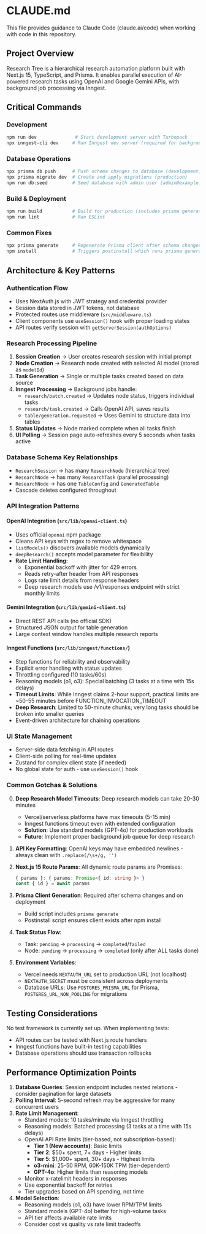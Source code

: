 # CLAUDE.md

This file provides guidance to Claude Code (claude.ai/code) when working with code in this repository.

## Project Overview

Research Tree is a hierarchical research automation platform built with Next.js 15, TypeScript, and Prisma. It enables parallel execution of AI-powered research tasks using OpenAI and Google Gemini APIs, with background job processing via Inngest.

## Critical Commands

### Development
```bash
npm run dev              # Start development server with Turbopack
npx inngest-cli dev     # Run Inngest dev server (required for background jobs)
```

### Database Operations
```bash
npx prisma db push      # Push schema changes to database (development)
npx prisma migrate dev  # Create and apply migrations (production)
npm run db:seed         # Seed database with admin user (admin@example.com / admin123)
```

### Build & Deployment
```bash
npm run build           # Build for production (includes prisma generate)
npm run lint            # Run ESLint
```

### Common Fixes
```bash
npx prisma generate     # Regenerate Prisma client after schema changes
npm install             # Triggers postinstall which runs prisma generate
```

## Architecture & Key Patterns

### Authentication Flow
- Uses NextAuth.js with JWT strategy and credential provider
- Session data stored in JWT tokens, not database
- Protected routes use middleware (`src/middleware.ts`) 
- Client components use `useSession()` hook with proper loading states
- API routes verify session with `getServerSession(authOptions)`

### Research Processing Pipeline
1. **Session Creation** → User creates research session with initial prompt
2. **Node Creation** → Research node created with selected AI model (stored as `modelId`)
3. **Task Generation** → Single or multiple tasks created based on data source
4. **Inngest Processing** → Background jobs handle:
   - `research/batch.created` → Updates node status, triggers individual tasks
   - `research/task.created` → Calls OpenAI API, saves results
   - `table/generation.requested` → Uses Gemini to structure data into tables
5. **Status Updates** → Node marked complete when all tasks finish
6. **UI Polling** → Session page auto-refreshes every 5 seconds when tasks active

### Database Schema Key Relationships
- `ResearchSession` → has many `ResearchNode` (hierarchical tree)
- `ResearchNode` → has many `ResearchTask` (parallel processing)
- `ResearchNode` → has one `TableConfig` and `GeneratedTable`
- Cascade deletes configured throughout

### API Integration Patterns

#### OpenAI Integration (`src/lib/openai-client.ts`)
- Uses official `openai` npm package
- Cleans API keys with regex to remove whitespace
- `listModels()` discovers available models dynamically
- `deepResearch()` accepts model parameter for flexibility
- **Rate Limit Handling:**
  - Exponential backoff with jitter for 429 errors
  - Reads retry-after header from API responses
  - Logs rate limit details from response headers
  - Deep research models use /v1/responses endpoint with strict monthly limits

#### Gemini Integration (`src/lib/gemini-client.ts`)
- Direct REST API calls (no official SDK)
- Structured JSON output for table generation
- Large context window handles multiple research reports

#### Inngest Functions (`src/lib/inngest/functions/`)
- Step functions for reliability and observability
- Explicit error handling with status updates
- Throttling configured (10 tasks/60s)
- Reasoning models (o1, o3): Special batching (3 tasks at a time with 15s delays)
- **Timeout Limits**: While Inngest claims 2-hour support, practical limits are ~50-55 minutes before FUNCTION_INVOCATION_TIMEOUT
- **Deep Research**: Limited to 50-minute chunks; very long tasks should be broken into smaller queries
- Event-driven architecture for chaining operations

### UI State Management
- Server-side data fetching in API routes
- Client-side polling for real-time updates
- Zustand for complex client state (if needed)
- No global state for auth - use `useSession()` hook

### Common Gotchas & Solutions

0. **Deep Research Model Timeouts**: Deep research models can take 20-30 minutes
   - Vercel/serverless platforms have max timeouts (5-15 min)
   - Inngest functions timeout even with extended configuration  
   - **Solution**: Use standard models (GPT-4o) for production workloads
   - **Future**: Implement proper background job queue for deep research

1. **API Key Formatting**: OpenAI keys may have embedded newlines - always clean with `.replace(/\s+/g, '')`

2. **Next.js 15 Route Params**: All dynamic route params are Promises:
   ```typescript
   { params }: { params: Promise<{ id: string }> }
   const { id } = await params
   ```

3. **Prisma Client Generation**: Required after schema changes and on deployment
   - Build script includes `prisma generate`
   - Postinstall script ensures client exists after npm install

4. **Task Status Flow**: 
   - Task: `pending` → `processing` → `completed`/`failed`
   - Node: `pending` → `processing` → `completed` (only after ALL tasks done)

5. **Environment Variables**:
   - Vercel needs `NEXTAUTH_URL` set to production URL (not localhost)
   - `NEXTAUTH_SECRET` must be consistent across deployments
   - Database URLs: Use `POSTGRES_PRISMA_URL` for Prisma, `POSTGRES_URL_NON_POOLING` for migrations

## Testing Considerations

No test framework is currently set up. When implementing tests:
- API routes can be tested with Next.js route handlers
- Inngest functions have built-in testing capabilities
- Database operations should use transaction rollbacks

## Performance Optimization Points

1. **Database Queries**: Session endpoint includes nested relations - consider pagination for large datasets
2. **Polling Interval**: 5-second refresh may be aggressive for many concurrent users
3. **Rate Limit Management**: 
   - Standard models: 10 tasks/minute via Inngest throttling
   - Reasoning models: Batched processing (3 tasks at a time with 15s delays)
   - OpenAI API Rate limits (tier-based, not subscription-based):
     - **Tier 1 (New accounts)**: Basic limits
     - **Tier 2**: $50+ spent, 7+ days - Higher limits
     - **Tier 5**: $1,000+ spent, 30+ days - Highest limits
     - **o3-mini**: 25-50 RPM, 60K-150K TPM (tier-dependent)
     - **GPT-4o**: Higher limits than reasoning models
   - Monitor x-ratelimit headers in responses
   - Use exponential backoff for retries
   - Tier upgrades based on API spending, not time
4. **Model Selection**: 
   - Reasoning models (o1, o3) have lower RPM/TPM limits
   - Standard models (GPT-4o) better for high-volume tasks
   - API tier affects available rate limits
   - Consider cost vs quality vs rate limit tradeoffs